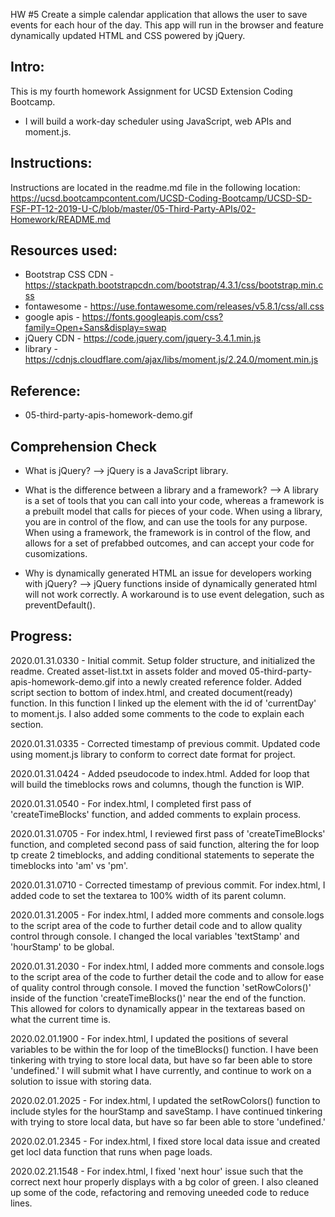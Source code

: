 HW #5 Create a simple calendar application that allows the user to save events for each hour of the day. This app will run in the browser and feature dynamically updated HTML and CSS powered by jQuery.

Intro:
------------
This is my fourth homework Assignment for UCSD Extension Coding Bootcamp.

- I will build a work-day scheduler using JavaScript, web APIs and moment.js.


Instructions:
------------
Instructions are located in the readme.md file in the following location: 
https://ucsd.bootcampcontent.com/UCSD-Coding-Bootcamp/UCSD-SD-FSF-PT-12-2019-U-C/blob/master/05-Third-Party-APIs/02-Homework/README.md


Resources used:
------------
- Bootstrap CSS CDN - https://stackpath.bootstrapcdn.com/bootstrap/4.3.1/css/bootstrap.min.css
- fontawesome       - https://use.fontawesome.com/releases/v5.8.1/css/all.css
- google apis       - https://fonts.googleapis.com/css?family=Open+Sans&display=swap
- jQuery CDN        - https://code.jquery.com/jquery-3.4.1.min.js
- library              - https://cdnjs.cloudflare.com/ajax/libs/moment.js/2.24.0/moment.min.js



Reference:
------------
- 05-third-party-apis-homework-demo.gif


Comprehension Check
------------
- What is jQuery? --> jQuery is a JavaScript library.

- What is the difference between a library and a framework? --> A library is a set of tools that you can call into your code, whereas a framework is a prebuilt model that calls for pieces of your code.  When using a library, you are in control of the flow, and can use the tools for any purpose.  When using a framework, the framework is in control of the flow, and allows for a set of prefabbed outcomes, and can accept your code for cusomizations.

- Why is dynamically generated HTML an issue for developers working with jQuery? --> jQuery functions inside of dynamically generated html will not work correctly. A workaround is to use event delegation, such as preventDefault().




Progress:
------------
2020.01.31.0330 - Initial commit.  Setup folder structure, and initialized the readme. Created asset-list.txt in assets folder and moved 05-third-party-apis-homework-demo.gif into a newly created reference folder.  Added script section to bottom of index.html, and created document(ready) function.  In this function I linked up the element with the id of 'currentDay' to moment.js.  I also added some comments to the code to explain each section.

2020.01.31.0335 - Corrected timestamp of previous commit. Updated code using moment.js library to conform to correct date format for project.

2020.01.31.0424 - Added pseudocode to index.html. Added for loop that will build the timeblocks rows and columns, though the function is WIP.

2020.01.31.0540 - For index.html, I completed first pass of 'createTimeBlocks' function, and added comments to explain process.

2020.01.31.0705 - For index.html, I reviewed first pass of 'createTimeBlocks' function, and completed second pass of said function, altering the for loop tp create 2 timeblocks, and adding conditional statements to seperate the timeblocks into 'am' vs 'pm'.

2020.01.31.0710 - Corrected timestamp of previous commit. For index.html, I added code to set the textarea to 100% width of its parent column.

2020.01.31.2005 - For index.html, I added more comments and console.logs to the script area of the code to further detail code and to allow quality control through console.  I changed the local variables 'textStamp' and 'hourStamp' to be global.

2020.01.31.2030 - For index.html, I added more comments and console.logs to the script area of the code to further detail the code and to allow for ease of quality control through console.  I moved the function 'setRowColors()' inside of the function 'createTimeBlocks()' near the end of the function.  This allowed for colors to dynamically appear in the textareas based on what the current time is.

2020.02.01.1900 - For index.html, I updated the positions of several variables to be within the for loop of the timeBlocks() function.  I have been tinkering with trying to store local data, but have so far been able to store 'undefined.'  I will submit what I have currently, and continue to work on a solution to issue with storing data.

2020.02.01.2025 - For index.html, I updated the setRowColors() function to include styles for the hourStamp and saveStamp.  I have continued tinkering with trying to store local data, but have so far been able to store 'undefined.'

2020.02.01.2345 - For index.html, I fixed store local data issue and created get locl data function that runs when page loads.

2020.02.21.1548 - For index.html, I fixed 'next hour' issue such that the correct next hour properly displays with a bg color of green. I also cleaned up some of the code, refactoring and removing uneeded code to reduce lines.